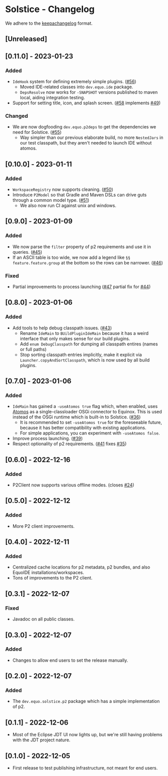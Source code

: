 # Solstice - Changelog

We adhere to the [keepachangelog](https://keepachangelog.com/en/1.0.0/) format.

## [Unreleased]

## [0.11.0] - 2023-01-23
### Added
- `IdeHook` system for defining extremely simple plugins. ([#56](https://github.com/equodev/equo-ide/pull/56))
  - Moved IDE-related classes into `dev.equo.ide` package.
  - `DepsResolve` now works for `-SNAPSHOT` versions published to maven local, aiding integration testing.
- Support for setting title, icon, and splash screen. ([#58](https://github.com/equodev/equo-ide/pull/58) implements [#49](https://github.com/equodev/equo-ide/issues/49))
### Changed
- We are now dogfooding `dev.equo.p2deps` to get the dependencies we need for Solstice. ([#55](https://github.com/equodev/equo-ide/pull/55))
  - Way simpler than our previous elaborate build, no more `NestedJars` in our test classpath, but they aren't needed to launch IDE without atomos. 

## [0.10.0] - 2023-01-11
### Added
- `WorkspaceRegistry` now supports cleaning. ([#50](https://github.com/equodev/equo-ide/pull/50))
- Introduce `P2Model` so that Gradle and Maven DSLs can drive guts through a common model type. ([#51](https://github.com/equodev/equo-ide/pull/51))
  - We also now run CI against unix and windows.

## [0.9.0] - 2023-01-09
### Added
- We now parse the `filter` property of p2 requirements and use it in queries. ([#45](https://github.com/equodev/equo-ide/pull/45))
- If an ASCII table is too wide, we now add a legend like `§§ feature.feature.group` at the bottom so the rows can be narrower. ([#46](https://github.com/equodev/equo-ide/pull/46))
### Fixed
- Partial improvements to process launching ([#47](https://github.com/equodev/equo-ide/pull/47) partial fix for [#44](https://github.com/equodev/equo-ide/issues/44))

## [0.8.0] - 2023-01-06
### Added
- Add tools to help debug classpath issues. ([#43](https://github.com/equodev/equo-ide/pull/43))
  - Rename `IdeMain` to `BUildPluginIdeMain` because it has a weird interface that only makes sense for our build plugins.
  - Add `enum DebugClasspath` for dumping all classpath entires (names or full paths)
  - Stop sorting classpath entries implicitly, make it explicit via `Launcher.copyAndSortClasspath`, which is now used by all build plugins.

## [0.7.0] - 2023-01-06
### Added
- `IdeMain` has gained a `-useAtomos true` flag which, when enabled, uses [Atomos](https://github.com/apache/felix-atomos) as a single-classloader OSGi connector to Equinox. This is used instead of the OSGi runtime which is built-in to Solstice. ([#36](https://github.com/equodev/equo-ide/pull/36))
  - It is recommended to set `-useAtomos true` for the foreseeable future, because it has better compatibility with existing applications.
  - For simple applications, you can experiment with `-useAtomos false`.
- Improve process launching. ([#39](https://github.com/equodev/equo-ide/pull/39))
- Respect optionality of p2 requirements. ([#41](https://github.com/equodev/equo-ide/pull/41) fixes [#35](https://github.com/equodev/equo-ide/issues/35))

## [0.6.0] - 2022-12-16
### Added
- P2Client now supports various offline modes. (closes [#24](https://github.com/equodev/equo-ide/issues/24))

## [0.5.0] - 2022-12-12
### Added
- More P2 client improvements.

## [0.4.0] - 2022-12-11
### Added
- Centralized cache locations for p2 metadata, p2 bundles, and also EquoIDE installations/workspaces.
- Tons of improvements to the P2 client.

## [0.3.1] - 2022-12-07
### Fixed
- Javadoc on all public classes.

## [0.3.0] - 2022-12-07
### Added
- Changes to allow end users to set the release manually.

## [0.2.0] - 2022-12-07
### Added
- The `dev.equo.solstice.p2` package which has a simple implementation of p2.

## [0.1.1] - 2022-12-06
- Most of the Eclipse JDT UI now lights up, but we're still having problems with the JDT project nature.

## [0.1.0] - 2022-12-05
- First release to test publishing infrastructure, not meant for end users.